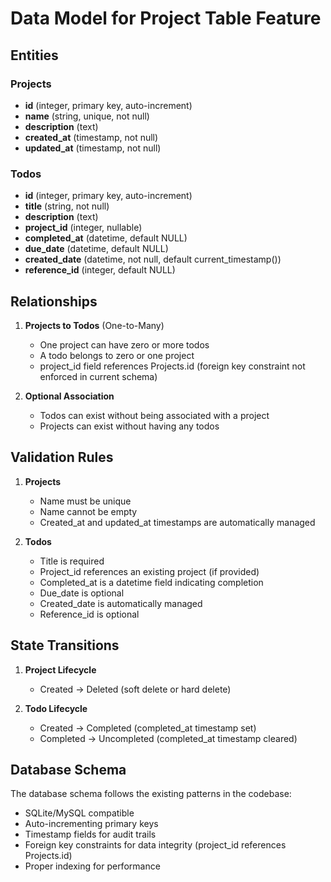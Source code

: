 # Data Model for Project Table Feature

## Entities

### Projects
- **id** (integer, primary key, auto-increment)
- **name** (string, unique, not null)
- **description** (text)
- **created_at** (timestamp, not null)
- **updated_at** (timestamp, not null)

### Todos
- **id** (integer, primary key, auto-increment)
- **title** (string, not null)
- **description** (text)
- **project_id** (integer, nullable)
- **completed_at** (datetime, default NULL)
- **due_date** (datetime, default NULL)
- **created_date** (datetime, not null, default current_timestamp())
- **reference_id** (integer, default NULL)

## Relationships

1. **Projects to Todos** (One-to-Many)
   - One project can have zero or more todos
   - A todo belongs to zero or one project
   - project_id field references Projects.id (foreign key constraint not enforced in current schema)

2. **Optional Association**
   - Todos can exist without being associated with a project
   - Projects can exist without having any todos

## Validation Rules

1. **Projects**
   - Name must be unique
   - Name cannot be empty
   - Created_at and updated_at timestamps are automatically managed

2. **Todos**
   - Title is required
   - Project_id references an existing project (if provided)
   - Completed_at is a datetime field indicating completion
   - Due_date is optional
   - Created_date is automatically managed
   - Reference_id is optional

## State Transitions

1. **Project Lifecycle**
   - Created → Deleted (soft delete or hard delete)

2. **Todo Lifecycle**
   - Created → Completed (completed_at timestamp set)
   - Completed → Uncompleted (completed_at timestamp cleared)

## Database Schema

The database schema follows the existing patterns in the codebase:
- SQLite/MySQL compatible
- Auto-incrementing primary keys
- Timestamp fields for audit trails
- Foreign key constraints for data integrity (project_id references Projects.id)
- Proper indexing for performance